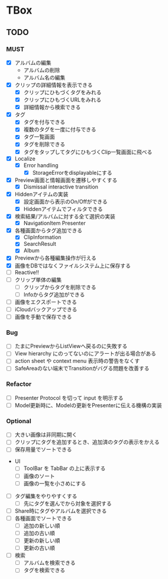 # TBox

## TODO

### MUST

- [x] アルバムの編集
  - アルバムの削除
  - アルバム名の編集
- [x] クリップの詳細情報を表示できる
  - [x] クリップにひもづくタグをみれる
  - [x] クリップにひもづくURLをみれる
  - [x] 詳細情報から検索できる
- [x] タグ
  - [x] タグを付与できる
  - [x] 複数のタグを一度に付与できる
  - [x] タグ一覧画面
  - [x] タグを削除できる
  - [x] タグをタップしてタグにひもづくClip一覧画面に飛べる
- [x] Localize
  - [x] Error handling
    - [x] StorageErrorをdisplayableにする
- [x] Preview画面と情報画面を遷移しやすくする
  - [x] Dismissal interactive transition
- [x] Hiddenアイテムの実装
  - [x] 設定画面から表示のOn/Offができる
  - [x] Hiddenアイテムでフィルタできる
- [x] 検索結果/アルバムに対する全て選択の実装
  - [x] NavigationItem Presenter
- [x] 各種画面からタグ追加できる
  - [x] ClipInformation
  - [x] SearchResult
  - [x] Album
- [x] Previewから各種編集操作が行える
- [x] 画像をDBではなくファイルシステム上に保存する
- [ ] Reactive!!
- [ ] クリップ単体の編集
  - [ ] クリップからタグを削除できる
  - [ ] Infoからタグ追加ができる
- [ ] 画像をエクスポートできる
- [ ] iCloudバックアップできる
- [ ] 画像を手動で保存できる

### Bug

- [ ] たまにPreviewからListViewへ戻るのに失敗する
- [ ] View hierarchy にのってないのにアラートが出る場合がある
- [ ] action sheet や context menu 表示時の警告をなくす
- [ ] SafeAreaのない端末でTransitionがバグる問題を改善する

### Refactor

- [ ] Presenter Protocol を切って input を明示する
- [ ] Model更新時に、Modelの更新をPresenterに伝える機構の実装

### Optional

- [ ] 大きい画像は非同期に開く
- [ ] クリップにタグを追加するとき、追加済のタグの表示をかえる
- [ ] 保存用量でソートできる
- UI
  - [ ] ToolBar を TabBar の上に表示する
  - [ ] 画像のソート
  - [ ] 画像の一覧を小さめにする
- [ ] タグ編集をやりやすくする
  - [ ] 先にタグを選んでから対象を選択する
- [ ] Share時にタグやアルバムを選択できる
- [ ] 各種画面でソートできる
  - [ ] 追加の新しい順
  - [ ] 追加の古い順
  - [ ] 更新の新しい順
  - [ ] 更新の古い順
- [ ] 検索
  - [ ] アルバムを検索できる
  - [ ] タグを検索できる
